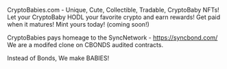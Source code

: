 CryptoBabies.com - Unique, Cute, Collectible, Tradable, CryptoBaby NFTs!
Let your CryptoBaby HODL your favorite crypto and earn rewards! 
Get paid when it matures! Mint yours today! (coming soon!)

CryptoBabies pays homeage to the SyncNetwork - https://syncbond.com/
We are a modifed clone on CBONDS audited contracts.

Instead of Bonds, We make BABIES!
